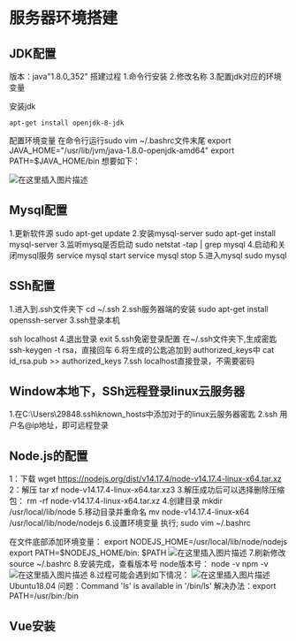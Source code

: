 #   服务器环境搭建
## JDK配置
版本：java"1.8.0_352"
搭建过程
1.命令行安装
2.修改名称
3.配置jdk对应的环境变量

安装jdk
```
apt-get install openjdk-8-jdk
```
配置环境变量
在命令行运行sudo vim ~/.bashrc文件末尾
export JAVA_HOME="/usr/lib/jvm/java-1.8.0-openjdk-amd64"
export PATH=$JAVA_HOME/bin
想要如下：

![在这里插入图片描述](https://img-blog.csdnimg.cn/02981dfa42044abaaac9e9594c6f7455.png)

## Mysql配置
1.更新软件源
sudo apt-get update
2.安装mysql-server
sudo apt-get install mysql-server
3.监听mysq是否启动
sudo netstat -tap | grep mysql
4.启动和关闭mysql服务
service mysql start
service mysql stop
5.进入mysql
sudo mysql

## SSh配置
1.进入到.ssh文件夹下
cd ~/.ssh
2.ssh服务器端的安装
sudo apt-get  install openssh-server
3.ssh登录本机

ssh localhost
4.退出登录
exit
5.ssh免密登录配置
在~/.ssh文件夹下,生成密匙
ssh-keygen -t rsa，直接回车
6.将生成的公匙追加到 authorized_keys中
cat id_rsa.pub >> authorized_keys
7.ssh localhost直接登录，不需要密码
## Window本地下，SSh远程登录linux云服务器
1.在C:\Users\29848\.ssh\known_hosts中添加对于的linux云服务器密匙
2.ssh  用户名@ip地址，即可远程登录

## Node.js的配置 
1：下载
wget https://nodejs.org/dist/v14.17.4/node-v14.17.4-linux-x64.tar.xz
2：解压
tar xf node-v14.17.4-linux-x64.tar.xz3
3.解压成功后可以选择删除压缩包：
rm -rf node-v14.17.4-linux-x64.tar.xz
4.创建目录
mkdir /usr/local/lib/node
5.移动目录并重命名
mv node-v14.17.4-linux-x64 /usr/local/lib/node/nodejs
6.设置环境变量
执行;
sudo vim ~/.bashrc

在文件底部添加环境变量：
export NODEJS_HOME=/usr/local/lib/node/nodejs
export PATH=$NODEJS_HOME/bin: $PATH
![在这里插入图片描述](https://img-blog.csdnimg.cn/dadb853c96424e198b24c4afdfad3fe8.png)
7.刷新修改
source ~/.bashrc
8.安装完成，查看版本号
node版本号：
node -v
npm -v
![在这里插入图片描述](https://img-blog.csdnimg.cn/20aba8ef5eef47099a585eb5c0f244ff.png)
8.过程可能会遇到如下情况：
![在这里插入图片描述](https://img-blog.csdnimg.cn/ffb14a416a1949ddbbca5c8c6e30037d.png)
Ubuntu18.04
问题：Command 'ls' is available in '/bin/ls'
解决办法：export PATH=/usr/bin:/bin

## Vue安装
